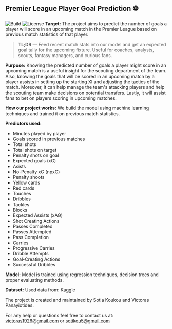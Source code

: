 **Premier League Player Goal Prediction ⚽️**
---
![Build](https://github.com/Sotia04/PlayerGoalPrediction/actions/workflows/ci.yml/badge.svg)
![License](https://img.shields.io/github/license/Sotia04/PlayerGoalPrediction)
**Target:**
The project aims to predict the number of goals a player will score in an upcoming match in the Premier League based on previous match statistics of that player.



> **TL;DR** — Feed recent match stats into our model and get an expected goal tally for the upcoming fixture. Useful for coaches, analysts, scouts, fantasy managers, and curious fans.
>
> 
**Purpose:**
Knowing the predicted number of goals a player might score in an upcoming match is a useful insight for the scouting department of the team. Also, knowing the goals that will be scored in an upcoming match by a player assists in setting up the starting XI and adjusting the tactics of the match. Moreover, it can help manage the team's attacking players and help the scouting team make decisions on potential transfers. Lastly, it will assist fans to bet on players scoring in upcoming matches.

**How our project works:**
We build the model using machine learning techniques and trained it on previous match statistics.

**Predictors used:**
- Minutes played by player
- Goals scored in previous matches
- Total shots
- Total shots on target
- Penalty shots on goal
- Expected goals (xG)
- Asists
- No-Penalty xG (npxG)
- Penalty shoots
- Yellow cards
- Red cards
- Touches
- Dribbles
- Tackles
- Blocks
- Expected Assists (xAG)
- Shot Creating Actions
- Passes Completed
- Passes Attempted
- Pass Completion
- Carries
- Progressive Carries
- Dribble Attempts
- Goal-Creating Actions
- Successful Dribbles


**Model:**
Model is trained using regression techniques, decision trees and proper evaluating methods.

**Dataset:**
Used data from: Kaggle






The project is created and maintained by Sotia Koukou and Victoras Panayiotides.

For any help or questions feel free to contact us at: victoras1926@gmail.com or sotikou5@gmail.com
 
